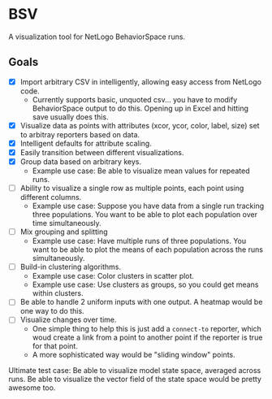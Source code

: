 BSV
===

A visualization tool for NetLogo BehaviorSpace runs.

Goals
---
- [x] Import arbitrary CSV in intelligently, allowing easy access from NetLogo code.
    - Currently supports basic, unquoted csv... you have to modify BehaviorSpace output to do this. Opening up in Excel and hitting save usually does this.
- [x] Visualize data as points with attributes (xcor, ycor, color, label, size) set to arbitray reporters based on data.
- [x] Intelligent defaults for attribute scaling.
- [x] Easily transition between different visualizations.
- [x] Group data based on arbitrary keys.
    - Example use case: Be able to visualize mean values for repeated runs.
- [ ] Ability to visualize a single row as multiple points, each point using different columns.
    - Example use case: Suppose you have data from a single run tracking three populations. You want to be able to plot each population over time simultaneously.
- [ ] Mix grouping and splitting
    - Example use case: Have multiple runs of three populations. You want to be able to plot the means of each population across the runs simultaneously.
- [ ] Build-in clustering algorithms.
    - Example use case: Color clusters in scatter plot.
    - Example use case: Use clusters as groups, so you could get means within clusters.
- [ ] Be able to handle 2 uniform inputs with one output. A heatmap would be one way to do this.
- [ ] Visualize changes over time.
    - One simple thing to help this is just add a `connect-to` reporter, which woud create a link from a point to another point if the reporter is true for that point.
    - A more sophisticated way would be "sliding window" points.

Ultimate test case: Be able to visualize model state space, averaged across runs. Be able to visualize the vector field of the state space would be pretty awesome too.

